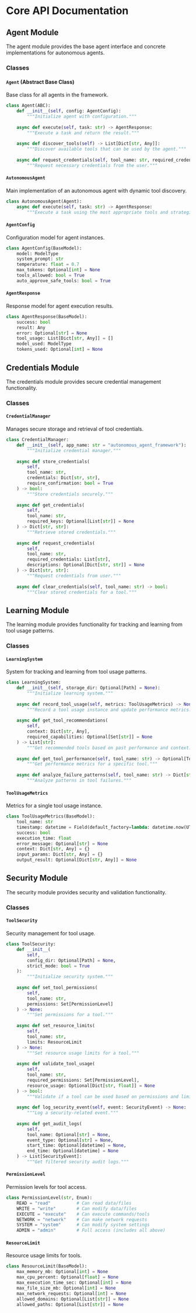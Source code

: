 # Core API Documentation

## Agent Module

The agent module provides the base agent interface and concrete implementations for autonomous agents.

### Classes

#### `Agent` (Abstract Base Class)

Base class for all agents in the framework.

```python
class Agent(ABC):
    def __init__(self, config: AgentConfig):
        """Initialize agent with configuration."""
        
    async def execute(self, task: str) -> AgentResponse:
        """Execute a task and return the result."""
        
    async def discover_tools(self) -> List[Dict[str, Any]]:
        """Discover available tools that can be used by the agent."""
        
    async def request_credentials(self, tool_name: str, required_credentials: List[str]) -> Dict[str, str]:
        """Request necessary credentials from the user."""
```

#### `AutonomousAgent`

Main implementation of an autonomous agent with dynamic tool discovery.

```python
class AutonomousAgent(Agent):
    async def execute(self, task: str) -> AgentResponse:
        """Execute a task using the most appropriate tools and strategies."""
```

#### `AgentConfig`

Configuration model for agent instances.

```python
class AgentConfig(BaseModel):
    model: ModelType
    system_prompt: str
    temperature: float = 0.7
    max_tokens: Optional[int] = None
    tools_allowed: bool = True
    auto_approve_safe_tools: bool = True
```

#### `AgentResponse`

Response model for agent execution results.

```python
class AgentResponse(BaseModel):
    success: bool
    result: Any
    error: Optional[str] = None
    tool_usage: List[Dict[str, Any]] = []
    model_used: ModelType
    tokens_used: Optional[int] = None
```

## Credentials Module

The credentials module provides secure credential management functionality.

### Classes

#### `CredentialManager`

Manages secure storage and retrieval of tool credentials.

```python
class CredentialManager:
    def __init__(self, app_name: str = "autonomous_agent_framework"):
        """Initialize credential manager."""
        
    async def store_credentials(
        self,
        tool_name: str,
        credentials: Dict[str, str],
        require_confirmation: bool = True
    ) -> bool:
        """Store credentials securely."""
        
    async def get_credentials(
        self,
        tool_name: str,
        required_keys: Optional[List[str]] = None
    ) -> Dict[str, str]:
        """Retrieve stored credentials."""
        
    async def request_credentials(
        self,
        tool_name: str,
        required_credentials: List[str],
        descriptions: Optional[Dict[str, str]] = None
    ) -> Dict[str, str]:
        """Request credentials from user."""
        
    async def clear_credentials(self, tool_name: str) -> bool:
        """Clear stored credentials for a tool."""
```

## Learning Module

The learning module provides functionality for tracking and learning from tool usage patterns.

### Classes

#### `LearningSystem`

System for tracking and learning from tool usage patterns.

```python
class LearningSystem:
    def __init__(self, storage_dir: Optional[Path] = None):
        """Initialize learning system."""
        
    async def record_tool_usage(self, metrics: ToolUsageMetrics) -> None:
        """Record a tool usage instance and update performance metrics."""
        
    async def get_tool_recommendations(
        self,
        context: Dict[str, Any],
        required_capabilities: Optional[Set[str]] = None
    ) -> List[str]:
        """Get recommended tools based on past performance and context."""
        
    async def get_tool_performance(self, tool_name: str) -> Optional[ToolPerformanceMetrics]:
        """Get performance metrics for a specific tool."""
        
    async def analyze_failure_patterns(self, tool_name: str) -> Dict[str, Any]:
        """Analyze patterns in tool failures."""
```

#### `ToolUsageMetrics`

Metrics for a single tool usage instance.

```python
class ToolUsageMetrics(BaseModel):
    tool_name: str
    timestamp: datetime = Field(default_factory=lambda: datetime.now(UTC))
    success: bool
    execution_time: float
    error_message: Optional[str] = None
    context: Dict[str, Any] = {}
    input_params: Dict[str, Any] = {}
    output_result: Optional[Dict[str, Any]] = None
```

## Security Module

The security module provides security and validation functionality.

### Classes

#### `ToolSecurity`

Security management for tool usage.

```python
class ToolSecurity:
    def __init__(
        self,
        config_dir: Optional[Path] = None,
        strict_mode: bool = True
    ):
        """Initialize security system."""
        
    async def set_tool_permissions(
        self,
        tool_name: str,
        permissions: Set[PermissionLevel]
    ) -> None:
        """Set permissions for a tool."""
        
    async def set_resource_limits(
        self,
        tool_name: str,
        limits: ResourceLimit
    ) -> None:
        """Set resource usage limits for a tool."""
        
    async def validate_tool_usage(
        self,
        tool_name: str,
        required_permissions: Set[PermissionLevel],
        resource_usage: Optional[Dict[str, float]] = None
    ) -> bool:
        """Validate if a tool can be used based on permissions and limits."""
        
    async def log_security_event(self, event: SecurityEvent) -> None:
        """Log a security-related event."""
        
    async def get_audit_logs(
        self,
        tool_name: Optional[str] = None,
        event_type: Optional[str] = None,
        start_time: Optional[datetime] = None,
        end_time: Optional[datetime] = None
    ) -> List[SecurityEvent]:
        """Get filtered security audit logs."""
```

#### `PermissionLevel`

Permission levels for tool access.

```python
class PermissionLevel(str, Enum):
    READ = "read"          # Can read data/files
    WRITE = "write"        # Can modify data/files
    EXECUTE = "execute"    # Can execute commands/tools
    NETWORK = "network"    # Can make network requests
    SYSTEM = "system"      # Can modify system settings
    ADMIN = "admin"        # Full access (includes all above)
```

#### `ResourceLimit`

Resource usage limits for tools.

```python
class ResourceLimit(BaseModel):
    max_memory_mb: Optional[int] = None
    max_cpu_percent: Optional[float] = None
    max_execution_time_sec: Optional[int] = None
    max_file_size_mb: Optional[int] = None
    max_network_requests: Optional[int] = None
    allowed_domains: Optional[List[str]] = None
    allowed_paths: Optional[List[str]] = None
